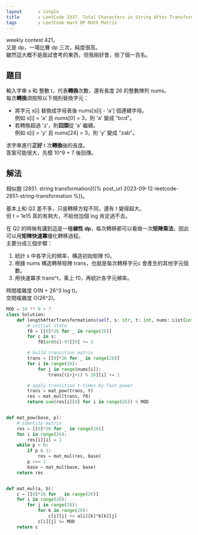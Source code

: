 ```yaml
---
layout      : single
title       : LeetCode 3337. Total Characters in String After Transformations II
tags        : LeetCode Hard DP Math Matrix
---
```

weekly contest 421。  
又是 dp，一場比賽 dp 三次，純度很高。  
雖然這大概不是面試會考的東西，但我剛好會，撿了個一百名。  

## 題目

輸入字串 s 和 整數 t，代表**轉換**次數，還有長度 26 的整數陣列 nums。  
每次**轉換**須按照以下規則替換字元：  

- 將字元 s[i] 替換成字母表後 nums[s[i] - 'a'] 個連續字母。  
    例如 s[i] = 'a' 且 nums[0] = 3，則 'a' 變成 "bcd"。  
- 若轉換超過 'z'，則**回頭**從 'a' 繼續。  
    例如 s[i] = 'y' 且 nums[24] = 3，則 'y' 變成 "zab"。  

求字串進行**正好** t 次**轉換**後的長度。  
答案可能很大，先模 10^9 + 7 後回傳。  

## 解法

相似題 [2851. string transformation]({% post_url 2023-09-12-leetcode-2851-string-transformation %})。  

基本上和 Q2 差不多，只是轉移方程不同，還有 t 變得超大。  
但 t = 1e15 真的有夠大，不給他加個 log 肯定過不去。  

在 Q2 的時候有講到這是一種**線性 dp**，每次轉移都可以看做一次**矩陣乘法**，因此可以用**矩陣快速冪**優化轉移過程。  
主要分成三個步驟：  

1. 統計 s 中各字元的頻率，構造初始矩陣 f0。  
2. 根據 nums 構造轉移矩陣 trans，也就是每次轉移字元c 會產生的其他字元個數。  
3. 用快速冪求 trans^t，乘上 f0，再統計各字元頻率。  

時間複雜度 O(N + 26^3 log t)。  
空間複雜度 O(26^2)。  

```python
MOD = 10 ** 9 + 7
class Solution:
    def lengthAfterTransformations(self, s: str, t: int, nums: List[int]) -> int:
        # initial state
        f0 = [[0]*26 for _ in range(26)]
        for c in s:
            f0[ord(c)-97][0] += 1

        # build transition matrix
        trans = [[0]*26 for _ in range(26)]
        for i in range(26):
            for j in range(nums[i]):
                trans[(i+j+1) % 26][i] += 1

        # apply transition t-times by fast power
        trans = mat_pow(trans, t)  
        res = mat_mul(trans, f0)
        return sum(res[i][0] for i in range(26)) % MOD


def mat_pow(base, p):
    # identity matrix
    res = [[0]*26 for _ in range(26)]
    for i in range(26):
        res[i][i] = 1
    while p > 0:
        if p & 1:
            res = mat_mul(res, base)
        p >>= 1
        base = mat_mul(base, base)
    return res


def mat_mul(a, b):
    c = [[0]*26 for _ in range(26)]
    for i in range(26):
        for j in range(26):
            for k in range(26):
                c[i][j] += a[i][k]*b[k][j]
            c[i][j] %= MOD
    return c
```
